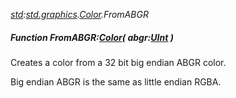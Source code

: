 _[std](../../modules/std/std-module.md):[std.graphics](../../modules/std/std-graphics.md).[Color](../../modules/std/std-graphics-color.md).FromABGR_
##### Function FromABGR:[Color](../../modules/std/std-graphics-color.md)( abgr:[UInt](../../modules/wonkey/wonkey-types-uint.md) )
Creates a color from a 32 bit big endian ABGR color.

Big endian ABGR is the same as little endian RGBA.
